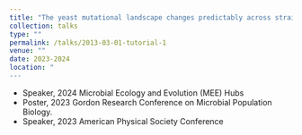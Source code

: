 ```yaml
---
title: "The yeast mutational landscape changes predictably across strains and environments. "
collection: talks
type: ""
permalink: /talks/2013-03-01-tutorial-1
venue: ""
date: 2023-2024
location: "
---
```


-	Speaker, 2024 Microbial Ecology and Evolution (MEE) Hubs
-	Poster, 2023 Gordon Research Conference on Microbial Population Biology. 
-	Speaker, 2023 American Physical Society Conference


